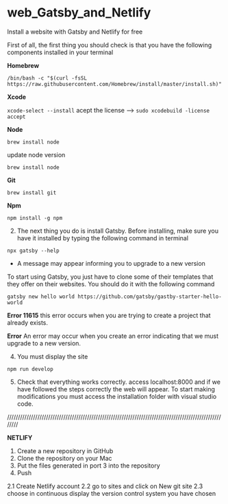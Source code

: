 # web_Gatsby_and_Netlify
Install a website with Gatsby and Netlify for free

First of all, the first thing you should check is that you have the following components installed in your terminal

**Homebrew**

`/bin/bash -c "$(curl -fsSL https://raw.githubusercontent.com/Homebrew/install/master/install.sh)"`

**Xcode**

`xcode-select --install`
acept the license --> `sudo xcodebuild -license accept`

**Node**

`brew install node`

update node version

`brew install node`

**Git**

`brew install git`

**Npm**

`npm install -g npm`




2. The next thing you do is install Gatsby. Before installing, make sure you have it installed by typing the following command in terminal

`npx gatsby --help`

* A message may appear informing you to upgrade to a new version

To start using Gatsby, you just have to clone some of their templates that they offer on their websites. You should do it with the following command

`gatsby new hello world https://github.com/gatsby/gastby-starter-hello-world`

**Error 11615** this error occurs when you are trying to create a project that already exists.

**Error** An error may occur when you create an error indicating that we must upgrade to a new version.


4. You must display the site

`npm run develop`

5. Check that everything works correctly. access localhost:8000 and if we have followed the steps correctly the web will appear.
To start making modifications you must access the installation folder with visual studio code.

////////////////////////////////////////////////////////////////////////////////////////////////////////

 **NETLIFY**
 
1. Create a new repository in GitHub
2. Clone the repository on your Mac
3. Put the files generated in port 3 into the repository
4. Push

2.1 Create Netlify account
2.2 go to sites and click on New git site
2.3 choose in continuous display the version control system you have chosen
